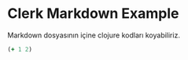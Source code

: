 # Clerk Markdown Example

Markdown dosyasının içine clojure kodları koyabiliriz.

```clojure
(+ 1 2)
```

